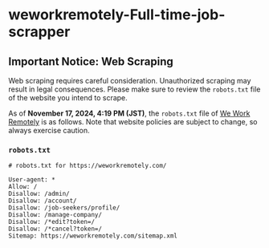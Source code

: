 # weworkremotely-Full-time-job-scrapper

## Important Notice: Web Scraping
Web scraping requires careful consideration. Unauthorized scraping may result in legal consequences. 
Please make sure to review the `robots.txt` file of the website you intend to scrape.

As of **November 17, 2024, 4:19 PM (JST)**, the `robots.txt` file of [We Work Remotely](https://weworkremotely.com/) is as follows. Note that website policies are subject to change, so always exercise caution.

### `robots.txt`
```
# robots.txt for https://weworkremotely.com/

User-agent: *
Allow: /
Disallow: /admin/
Disallow: /account/
Disallow: /job-seekers/profile/
Disallow: /manage-company/
Disallow: /*edit?token=/
Disallow: /*cancel?token=/
Sitemap: https://weworkremotely.com/sitemap.xml
```
